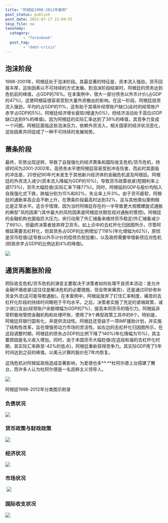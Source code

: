 ```yaml
---
title: "阿根廷1998-2012年案例"
post_status: publish
post_date: 2023-07-17 21:04:55
skip_file: no
taxonomy:
  category:
        - "forexbook"
  post_tag:
        - "debt-crisis"
---
```


## 泡沫阶段

1998-2001年，阿根廷处于泡沫阶段。其最显著的特征是，资本流入强劲，货币回报丰厚，这些因素以不可持续的方式发展。到泡沫阶段结束时，阿根廷的债务达到危机前的峰值，占GDP的78%。在本案例中，很大一部分债务以外币计价(占GDP的47%)，这使阿根延很容易受到大量外资撤出的影响。在这一阶段，阿根廷投资流入强劲，平均约占GDP的11%，这有助于其填补经常账户缺口(此时的经常账户赤字占GDP的5%)。阿根廷经济增长疲软(增速为0%)，但经济活动处于高位(GDP缺口达到9%的峰值)。因为阿根廷的实际汇率达到了39%的峰值，其竞争力变成一个问题。阿根廷面临这些泡沫压力，依赖外资流入，相关国家的经济状况恶化，这些因素共同促成了一种不可持续的发展局势。

## 萧条阶段

最终，形势出现逆转，导致了自我强化的经济萧条和国际收支危机/货币危机，持续时间为2001-2002年。高债务水平使阿根廷容易受到冲击伤害，而此时其面临的冲击是，20世纪90年代末发生于其他新兴经济体的金融危机波及阿根廷。阿根廷的外资流入减少(资本流入降幅为GDP的10%)，导致货币政策收紧(短期利率上调173%)，货币大幅贬值(实际汇率下降77%)。同时，阿根延的GDP与股价均陷入自我强化式下跌，跌幅分别为15%和82%，失业率上升3%。由于货币疲软，阿根廷的通胀率高企且不断上升，在萧条阶段最高时达到32%，这与其他类似案例相比是正常水平。这合乎情理，因为当时阿根廷存在约一半导致更大规模螺旋式通胀的典型"风险因素"(其中最大的风险因素是阿根廷伏期忽视对通胀的管控)。阿根廷的金融机构也面临巨大压力。央行动用了外汇储备来维持货币稳定(外汇储备减少了66%)，但最终决策者放弃捍卫货币。如上贞中的去杠杆化归因图所示，尽管阿根延需要去杠杆化，但其债务占GDP的比例增加了118%(年化增幅为62%)，原怵是货币贬值(这导致以外币计价的偿债负担加重)，以及政府需要举借新债应对危机(财政赤字占GDP的比例达到4%的峰值)。

![](https://img.dgrhw.net/upload/images/0/forexbook/2020/09/24/094901968.jpg)

## 通货再膨胀阶段

罔际收支危机/货币危机的演变主要取决于决策者如何处理不良资本流动：是允许金融环境收紧(这往往是解决危机的必要措施，但会带来痛苦)，还是通过印钞弥补资金外流(这可能导致通胀)。在本案例中，阿根延放弃了钉住汇率制度，痛苦的去杠杆化阶段的持续时间略短于平均水平。之后，决策者实施了充足的紧缩政策，减少进口支出(经常账户余额增幅为GDP的7%)，提高本同货币的吸引力。阿根延非常积极地管控金融机构和处理坏账，使用了9个典型政策工具中的6个。特别是，阿根廷将银行国有化，井提供流动性。阿根廷还受益于一项IMF援助计划，并实施了结构性改革，旨在增强劳动力市场的灵活性。如左边的去杠杆化归因图所示，在这段调整时期，阿根廷的债务占GDP的比例下降了140%(年化降幅为15%)，其主要原因是名义收入增加。同时，由于本国货币大幅贬值(在这段和谐的去杠杆化时期，其实际汇率跌至-42%的低点)，阿根廷重新获得竞争力。其实际GDP用了5年时间达到之前的峰值，以美元计算的股价在7年内恢复。

这场危机对阿根延政局造成显著影响，为爱德也多**·**杜阿尔德上台搭建了舞台，而许多人认为杜阿尔德是一名民粹主义领导人。

![](https://img.dgrhw.net/upload/images/0/forexbook/2020/09/24/094843140.jpg)

阿根廷1998-2012年分类图示附录

### 负债状况

![](https://img.dgrhw.net/upload/images/forexbook/2020/07/22/180336204.png)

### 货币政策与财政政策

![](https://img.dgrhw.net/upload/images/forexbook/2020/07/22/180346641.png)

### 经济状况

![](https://img.dgrhw.net/upload/images/forexbook/2020/07/22/180357720.png)

### 市场状况

 ![](https://img.dgrhw.net/upload/images/forexbook/2020/07/22/180409642.png)

### 国际收支状况

![](https://img.dgrhw.net/upload/images/forexbook/2020/07/22/180423846.png)
